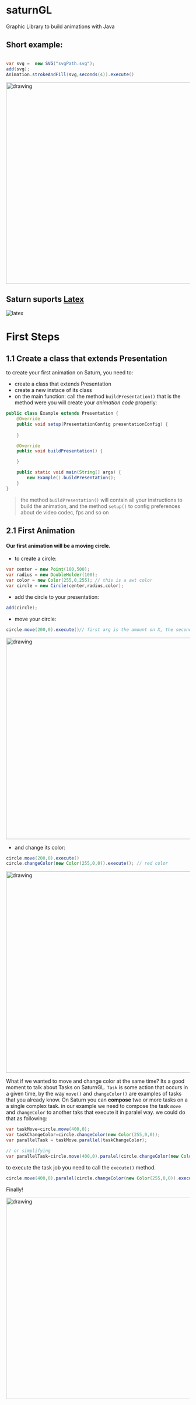 # saturnGL
Graphic Library to build animations with Java


## Short example:

``` java

var svg =  new SVG("svgPath.svg");
add(svg);
Animation.strokeAndFill(svg,seconds(4)).execute()

```
<img src="https://user-images.githubusercontent.com/43425971/128118638-3a0f8d75-f596-4949-946f-1fdb032268bc.gif" alt="drawing" width="550"/>



## Saturn suports [Latex](https://en.wikipedia.org/wiki/LaTeX)

![latex](https://user-images.githubusercontent.com/43425971/128233754-3aa6fa40-8ff8-402c-8cc7-07d7610c6fcb.gif)


# First Steps

## 1.1 Create a class that extends Presentation

to create your first animation on Saturn, you need to:
- create a class that extends Presentation
- create a new instace of its class
- on the main function: call the method `buildPresentation()` that is the method were you will create your _animation code_ properly:


```java
public class Example extends Presentation {
    @Override
    public void setup(PresentationConfig presentationConfig) {
        
    }

    @Override
    public void buildPresentation() {

    }

    public static void main(String[] args) {
        new Example().buildPresentation();
    }
}
```

> the method `buildPresentation()` will contain all your instructions to build the animation, and the method `setup()` to config preferences about de video codec, fps and so on


## 2.1 First Animation

#### Our first animation will be a moving circle.

- to create a circle:

```java
var center = new Point(100,500);
var radius = new DoubleHolder(100);
var color = new Color(255,0,255); // this is a awt color
var circle = new Circle(center,radius,color); 

```

- add the circle to your presentation:

```java
add(circle);
```
- move your circle:
```java
circle.move(200,0).execute()// first arg is the amount on X, the second on Y
```
<img src="https://user-images.githubusercontent.com/43425971/128455601-1ee5ab65-8b10-4d5c-8ca6-cd0e9db2c9f1.gif" alt="drawing" width="550"/>

- and change its color:

```java
circle.move(200,0).execute()
circle.changeColor(new Color(255,0,0)).execute(); // red color
```
<img src="https://user-images.githubusercontent.com/43425971/128456165-cb901a8f-e2a0-41e3-9d96-f64a40fdb58d.gif" alt="drawing" width="550"/>

What if we wanted to move and change color at the same time? Its a good moment to talk about Tasks on SaturnGL.
`Task` is some action that occurs in a given time, by the way  `move()` and `changeColor()` are examples of tasks that you already know.
On Saturn you can **compose** two or more tasks on a a single complex task. in our example we need to compose the task `move` and `changeColor` to another taks 
that execute it in paralel way. we could do that as following:

```java
var taskMove=circle.move(400,0);
var taskChangeColor=circle.changeColor(new Color(255,0,0));
var parallelTask = taskMove.parallel(taskChangeColor);

// or simplifying
var parallelTask=circle.move(400,0).paralel(circle.changeColor(new Color(255,0,0));

```

to execute the task job you need to call the `execute()` method.

```java
circle.move(400,0).paralel(circle.changeColor(new Color(255,0,0)).execute();

```
Finally!

<img src="https://user-images.githubusercontent.com/43425971/128457762-efba4e4f-1d2c-4881-82a6-37158c34d9ba.gif" alt="drawing" width="550"/>












